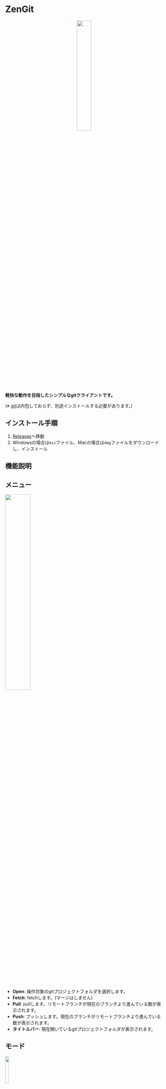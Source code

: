 # ZenGit
<div style="text-align: center;">
    <img src="./readme_images/icon.png" width="30%">
</div>

**軽快な動作を目指したシンプルなgitクライアントです。**  

(※ [git](https://git-scm.com/)は内包しておらず、別途インストールする必要があります。)

## インストール手順
1. [Releases](https://github.com/tom-shimoda/ZenGit/releases)へ移動
2. Windowsの場合は`msi`ファイル、Macの場合は`dmg`ファイルをダウンロードし、インストール

## 機能説明

## メニュー
<img src="./readme_images/menu.png" width="40%">

- **Open**: 操作対象のgitプロジェクトフォルダを選択します。
- **Fetch**: fetchします。(マージはしません)
- **Pull**: pullします。リモートブランチが現在のブランチより進んでいる数が表示されます。
- **Push**: プッシュします。現在のブランチがリモートブランチより進んでいる数が表示されます。
- **タイトルバー**: 現在開いているgitプロジェクトフォルダが表示されます。

## モード
<img src="./readme_images/mode.png" width="15%">

- **commitモード**: コミット関連の操作を行うモードです。
- **logモード**: ログの表示や、ブランチ操作を行うモードです。

## commitモード
<img src="./readme_images/commit_mode.png" width="80%">

コミット操作や変更差分の表示を行います。

### 変更ファイル一覧
<img src="./readme_images/changefile_panel.png" width="30%">

このパネルには差分ファイルが表示されます。変更内容は、ファイル名の先頭の文字で判断できます。
```
M: 変更
A: 追加
D: 削除
```

### コミット方法
コミットしたいファイルにチェックを入れ、コミットメッセージを入力した後、commitボタンでコミットすることができます。

> [!NOTE]
> コミットメッセージに何も入力せずにcommitボタンを押した場合は、前回のコミットにまとめてコミットすることができます。

### 右クリックメニュー
- 変更を破棄: 変更を破棄します。ファイル追加差分の場合はそのファイルを削除します。
- ファイルの場所を開く: ファイルの場所をエクスプローラーで開きます。

### 差分表示パネル
- **unified**: 通常の差分表示を行います。

<img src="./readme_images/unified.png" width="40%">

- **side by side**: サイド・バイ・サイドで差分表示を行います。

<img src="./readme_images/sidebyside.png" width="40%">

## logモード
<img src="./readme_images/log_mode.png" width="80%">

全ブランチが一覧表示され、そのログが表示されます。

### ブランチパネル
<img src="./readme_images/branch_panel.png" width="30%">

各ブランチをクリックすることで、そのブランチのログ表示に切り替わります。
- [All]を選択すると、全ブランチのログ表示を行います。
- 目玉アイコンがついているブランチが現在ログ表示を行っているブランチです。
- "xxxx ← HEAD"と表記されているブランチが、現在チェックアウトしているブランチです。
- "remotes/"から始まるブランチはリモートブランチです。

#### 右クリックメニュー
ローカルブランチとリモートブランチで右クリックメニュー内容が少し異なります。
- **チェックアウト**: 選択したブランチにチェックアウトします。リモートブランチを選択した場合は同名のローカルブランチを作成し、チェックアウトします。
- **現在のブランチにこのブランチをマージ**: 右クリックしたブランチを現在チェックアウトしているブランチ(HEAD表記のあるブランチ)にマージします。
- **削除**: ブランチを削除します。

### ログパネル
ハッシュボタンを押すと、そのコミットの変更内容を別ウィンドウで表示します。

#### [Normal <-> Only logs for this branch]スイッチ
- **Normal**: 通常のログ表示を行います  
- **Only logs for this branch**: そのブランチのログのみ表示します。マージ済みの別ブランチのコミットログは表示されなくなります。

#### 右クリックメニュー
1. ログ上での右クリックメニューより、特定のコミットにチェックアウトすることができます。
<div style="text-align: center;">
    <img src="./readme_images/log_contextmenu.png" width="50%">
</div>

2. 特定のコミットにチェックアウトするとブランチパネルがこのような表示になります。この状態でコミットを行うことはできません。編集してコミットを行いたい場合は、現在の状態から新規ブランチを作成し、そのブランチ上で作業を行ってください。(この特定コミットから分岐する形でブランチが生成されます。)
<div style="text-align: center;">
    <img src="./readme_images/log_contextmenu2.png" width="20%">
</div>

3. この状態で別のブランチをチェックアウトすることで、通常状態に戻ります。
<div style="text-align: center;">
    <img src="./readme_images/log_contextmenu3.png" width="20%">
</div>
<div style="text-align: center;">
    <img src="./readme_images/log_contextmenu4.png" width="20%">
</div>

---

> [!NOTE]
> このアプリケーションは以下のパスに"ZenGit"という名前のキャッシュフォルダを作成します。
> アプリケーションが正常に動かない場合はキャッシュフォルダを試してください。
> ```
> Windows: $HOME\AppData\Roaming\
> macOS: $HOME/Library/Application Support/
> Linux: $XDG_CONFIG_HOME or $HOME/.config/  (※未確認)
> ```

---

## ビルド手順
[手順](./how_to_build.md)

---
[ライセンス](./LICENSE)
